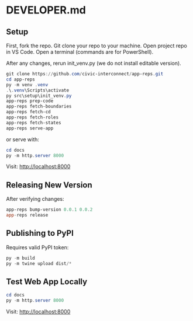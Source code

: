 # DEVELOPER.md

## Setup

First, fork the repo. Git clone your repo to your machine. Open project repo in VS Code.
Open a terminal (commands are for PowerShell).

After any changes, rerun init_venv.py (we do not install editable version).

```powershell
git clone https://github.com/civic-interconnect/app-reps.git
cd app-reps
py -m venv .venv
.\.venv\Scripts\activate
py src\setup\init_venv.py
app-reps prep-code
app-reps fetch-boundaries
app-reps fetch-cd
app-reps fetch-roles
app-reps fetch-states
app-reps serve-app
```

or serve with:

```powershell
cd docs
py -m http.server 8000
```

Visit: <http://localhost:8000>

## Releasing New Version

After verifying changes:

```powershell
app-reps bump-version 0.0.1 0.0.2
app-reps release
```

## Publishing to PyPI

Requires valid PyPI token:

```powershell
py -m build
py -m twine upload dist/*
```

## Test Web App Locally

```powershell
cd docs
py -m http.server 8000
```

Visit: <http://localhost:8000>
